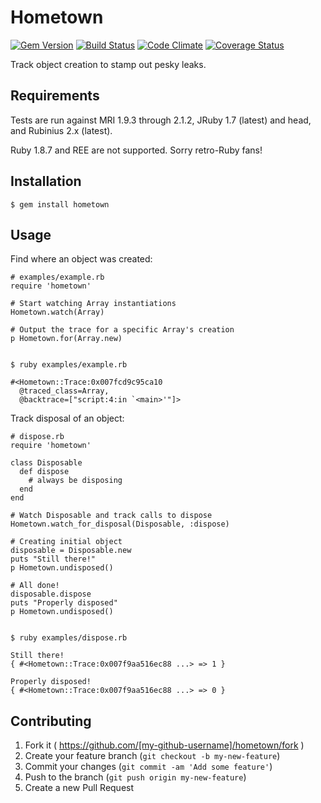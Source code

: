 # Hometown
[![Gem Version](https://badge.fury.io/rb/hometown.png)](http://badge.fury.io/rb/hometown)
[![Build Status](https://api.travis-ci.org/jasonrclark/hometown.png)](https://travis-ci.org/jasonrclark/hometown)
[![Code Climate](https://codeclimate.com/github/jasonrclark/hometown.png)](https://codeclimate.com/github/jasonrclark/hometown)
[![Coverage Status](https://coveralls.io/repos/jasonrclark/hometown/badge.png)](https://coveralls.io/r/jasonrclark/hometown)

Track object creation to stamp out pesky leaks.

## Requirements
Tests are run against MRI 1.9.3 through 2.1.2, JRuby 1.7 (latest) and head, and Rubinius 2.x (latest).

Ruby 1.8.7 and REE are not supported. Sorry retro-Ruby fans!

## Installation

    $ gem install hometown

## Usage

Find where an object was created:

```
# examples/example.rb
require 'hometown'

# Start watching Array instantiations
Hometown.watch(Array)

# Output the trace for a specific Array's creation
p Hometown.for(Array.new)


$ ruby examples/example.rb

#<Hometown::Trace:0x007fcd9c95ca10
  @traced_class=Array,
  @backtrace=["script:4:in `<main>'"]>
```


Track disposal of an object:

```
# dispose.rb
require 'hometown'

class Disposable
  def dispose
    # always be disposing
  end
end

# Watch Disposable and track calls to dispose
Hometown.watch_for_disposal(Disposable, :dispose)

# Creating initial object
disposable = Disposable.new
puts "Still there!"
p Hometown.undisposed()

# All done!
disposable.dispose
puts "Properly disposed"
p Hometown.undisposed()


$ ruby examples/dispose.rb

Still there!
{ #<Hometown::Trace:0x007f9aa516ec88 ...> => 1 }

Properly disposed!
{ #<Hometown::Trace:0x007f9aa516ec88 ...> => 0 }
```

## Contributing

1. Fork it ( https://github.com/[my-github-username]/hometown/fork )
2. Create your feature branch (`git checkout -b my-new-feature`)
3. Commit your changes (`git commit -am 'Add some feature'`)
4. Push to the branch (`git push origin my-new-feature`)
5. Create a new Pull Request
